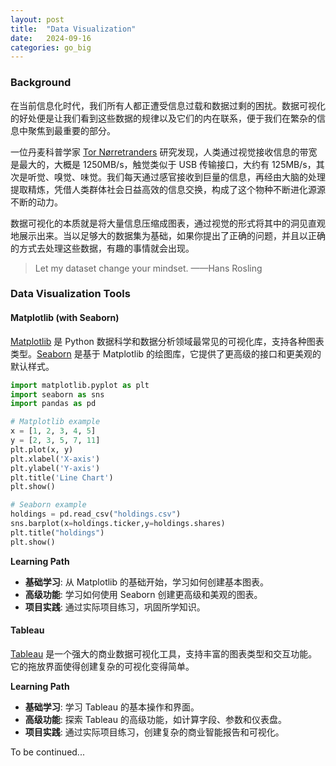 ```yaml
---
layout: post
title:  "Data Visualization"
date:   2024-09-16
categories: go_big
---
```


### Background
在当前信息化时代，我们所有人都正遭受信息过载和数据过剩的困扰。数据可视化的好处便是让我们看到这些数据的规律以及它们的内在联系，便于我们在繁杂的信息中聚焦到最重要的部分。

一位丹麦科普学家 [Tor Nørretranders](https://en.wikipedia.org/wiki/Tor_N%C3%B8rretranders) 研究发现，人类通过视觉接收信息的带宽是最大的，大概是 1250MB/s，触觉类似于 USB 传输接口，大约有 125MB/s，其次是听觉、嗅觉、味觉。我们每天通过感官接收到巨量的信息，再经由大脑的处理提取精炼，凭借人类群体社会日益高效的信息交换，构成了这个物种不断进化源源不断的动力。

数据可视化的本质就是将大量信息压缩成图表，通过视觉的形式将其中的洞见直观地展示出来。当以足够大的数据集为基础，如果你提出了正确的问题，并且以正确的方式去处理这些数据，有趣的事情就会出现。

>Let my dataset change your mindset. ——Hans Rosling

### Data Visualization Tools
#### Matplotlib (with Seaborn)
[Matplotlib](https://matplotlib.org/stable/contents.html) 是 Python 数据科学和数据分析领域最常见的可视化库，支持各种图表类型。[Seaborn](https://seaborn.pydata.org/) 是基于 Matplotlib 的绘图库，它提供了更高级的接口和更美观的默认样式。

```python
import matplotlib.pyplot as plt
import seaborn as sns
import pandas as pd

# Matplotlib example
x = [1, 2, 3, 4, 5]
y = [2, 3, 5, 7, 11]
plt.plot(x, y)
plt.xlabel('X-axis')
plt.ylabel('Y-axis')
plt.title('Line Chart')
plt.show()

# Seaborn example
holdings = pd.read_csv("holdings.csv")
sns.barplot(x=holdings.ticker,y=holdings.shares)
plt.title("holdings")
plt.show()
```

**Learning Path**
- **基础学习**: 从 Matplotlib 的基础开始，学习如何创建基本图表。
- **高级功能**: 学习如何使用 Seaborn 创建更高级和美观的图表。
- **项目实践**: 通过实际项目练习，巩固所学知识。


#### Tableau
[Tableau](https://www.tableau.com/learn/training) 是一个强大的商业数据可视化工具，支持丰富的图表类型和交互功能。它的拖放界面使得创建复杂的可视化变得简单。

**Learning Path**
- **基础学习**: 学习 Tableau 的基本操作和界面。
- **高级功能**: 探索 Tableau 的高级功能，如计算字段、参数和仪表盘。
- **项目实践**: 通过实际项目练习，创建复杂的商业智能报告和可视化。

To be continued...